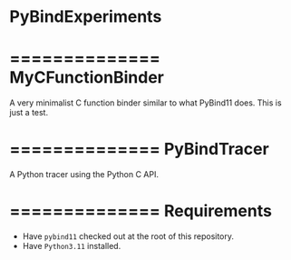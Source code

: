 # PyBindExperiments

==============
MyCFunctionBinder
==============

A very minimalist C function binder similar to what PyBind11 does.
This is just a test.

==============
PyBindTracer
==============

A Python tracer using the Python C API.

==============
Requirements
==============
- Have `pybind11` checked out at the root of this repository.
- Have `Python3.11` installed.
